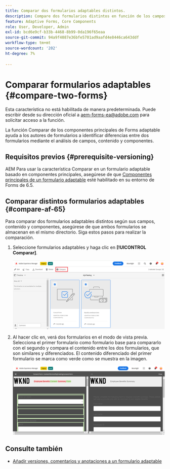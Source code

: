 ```yaml
---
title: Comparar dos formularios adaptables distintos.
description: Compare dos formularios distintos en función de los campos, el contenido y los componentes del formulario.
feature: Adaptive Forms, Core Components
role: User, Developer, Admin
exl-id: bcd6e9cf-b33b-4468-8b99-0da196f65eaa
source-git-commit: 94a9f4087e36bfe5701ad9aafd4e8446ca643ddf
workflow-type: tm+mt
source-wordcount: '202'
ht-degree: 7%

---
```


# Comparar formularios adaptables {#compare-two-forms}

<!--
<span class="preview"> This feature is under the early adopter program. If you’re interested in joining our early access program for this feature, send an email from your official address to aem-forms-ea@adobe.com to request access </span>
-->

<span class="preview">Esta característica no está habilitada de manera predeterminada. Puede escribir desde su dirección oficial a aem-forms-ea@adobe.com para solicitar acceso a la función.</span>

La función Comparar de los componentes principales de Forms adaptable ayuda a los autores de formularios a identificar diferencias entre dos formularios mediante el análisis de campos, contenido y componentes.

## Requisitos previos {#prerequisite-versioning}

AEM Para usar la característica Comparar en un formulario adaptable basado en componentes principales, asegúrese de que [Componentes principales de un formulario adaptable](https://experienceleague.adobe.com/es/docs/experience-manager-65/content/forms/adaptive-forms-core-components/enable-adaptive-forms-core-components) esté habilitado en su entorno de Forms de 6.5.

## Comparar distintos formularios adaptables {#compare-af-65}

Para comparar dos formularios adaptables distintos según sus campos, contenido y componentes, asegúrese de que ambos formularios se almacenan en el mismo directorio. Siga estos pasos para realizar la comparación.

1. Seleccione formularios adaptables y haga clic en **[!UICONTROL Comparar]**.

   ![Comparar formularios adaptables](/help/forms/using/assets/compare-two-forms.png)

1. Al hacer clic en, verá dos formularios en el modo de vista previa. Selecciona el primer formulario como formulario base para compararlo con el segundo y compara el contenido entre los dos formularios, que son similares y diferenciados. El contenido diferenciado del primer formulario se marca como verde como se muestra en la imagen.

   ![Formularios comparados](/help/forms/using/assets/compared-forms.png)

## Consulte también

* [Añadir versiones, comentarios y anotaciones a un formulario adaptable](/help/forms/using/add-versioning-reviews-comments.md)

